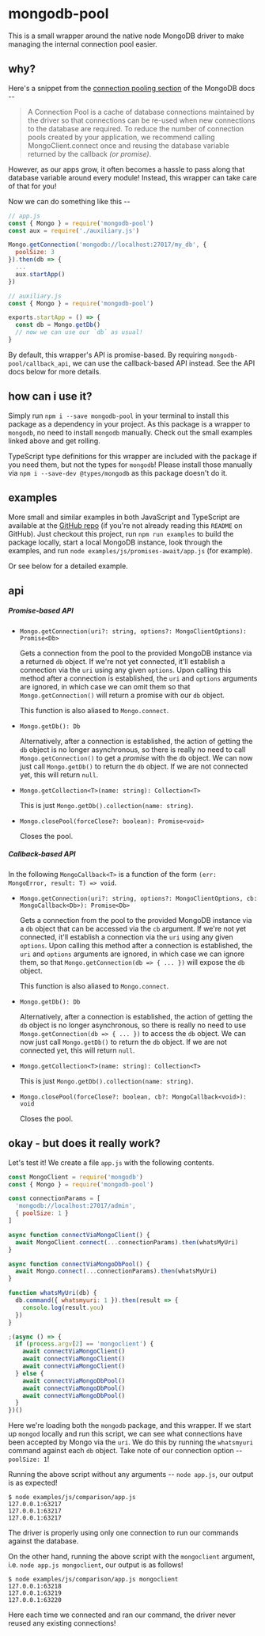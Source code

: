 # mongodb-pool

This is a small wrapper around the native node MongoDB driver to make managing the internal connection pool easier.

## why? 
Here's a snippet from the [connection pooling section](https://mongodb.github.io/node-mongodb-native/driver-articles/mongoclient.html#mongoclient-connection-pooling) of the MongoDB docs --

> A Connection Pool is a cache of database connections maintained by the driver so that connections can be re-used when new connections to the database are required. To reduce the number of connection pools created by your application, we recommend calling MongoClient.connect once and reusing the database variable returned by the callback _(or promise)_.

However, as our apps grow, it often becomes a hassle to pass along that database variable around every module! Instead, this wrapper can take care of that for you!

Now we can do something like this --

```javascript
// app.js
const { Mongo } = require('mongodb-pool')
const aux = require('./auxiliary.js')

Mongo.getConnection('mongodb://localhost:27017/my_db', {
  poolSize: 3
}).then(db => {
  ...
  aux.startApp()
})
```

```javascript
// auxiliary.js
const { Mongo } = require('mongodb-pool')

exports.startApp = () => {
  const db = Mongo.getDb()
  // now we can use our `db` as usual!
}
```

By default, this wrapper's API is promise-based. By requiring `mongodb-pool/callback_api`, we can use the callback-based API instead. See the API docs below for more details.

## how can i use it?

Simply run `npm i --save mongodb-pool` in your terminal to install this package as a dependency in your project. As this package is a wrapper to `mongodb`, no need to install `mongodb` manually. Check out the small examples linked above and get rolling.

TypeScript type definitions for this wrapper are included with the package if you need them, but not the types for `mongodb`! Please install those manually via `npm i --save-dev @types/mongodb` as this package doesn't do it.


## examples

More small and similar examples in both JavaScript and TypeScript are available at the [GitHub repo](https://github.com/andreykaipov/mongodb-pool-examples) (if you're not already reading this `README` on GitHub). Just checkout this project, run `npm run examples` to build the package locally, start a local MongoDB instance, look through the examples, and run `node examples/js/promises-await/app.js` (for example).

Or see below for a detailed example.

## api

##### Promise-based API

+ `Mongo.getConnection(uri?: string, options?: MongoClientOptions): Promise<Db>`

	Gets a connection from the pool to the provided MongoDB instance via a returned `db` object. If we're not yet connected, it'll establish a connection via the `uri` using any given `options`. Upon calling this method after a connection is established, the `uri` and `options` arguments are ignored, in which case we can omit them so that `Mongo.getConnection()` will return a promise with our `db` object.

	This function is also aliased to `Mongo.connect`.

+ `Mongo.getDb(): Db`

	Alternatively, after a connection is established, the action of getting the `db` object is no longer asynchronous, so there is really no need to call `Mongo.getConnection()` to get a _promise_ with the `db` object. We can now just call `Mongo.getDb()` to return the `db` object. If we are not connected yet, this will return `null`.

+ `Mongo.getCollection<T>(name: string): Collection<T>`

	This is just `Mongo.getDb().collection(name: string)`.

+ `Mongo.closePool(forceClose?: boolean): Promise<void>`

	Closes the pool. 


##### Callback-based API

In the following `MongoCallback<T>` is a function of the form `(err: MongoError, result: T) => void`.

+ `Mongo.getConnection(uri?: string, options?: MongoClientOptions, cb: MongoCallback<Db>): Promise<Db>`

	Gets a connection from the pool to the provided MongoDB instance via a `db` object that can be accessed via the `cb` argument. If we're not yet connected, it'll establish a connection via the `uri` using any given `options`. Upon calling this method after a connection is established, the `uri` and `options` arguments are ignored, in which case we can ignore them, so that `Mongo.getConnection(db => { ... })` will expose the `db` object.

	This function is also aliased to `Mongo.connect`.

+ `Mongo.getDb(): Db`

	Alternatively, after a connection is established, the action of getting the `db` object is no longer asynchronous, so there is really no need to use `Mongo.getConnection(db => { ... })` to access the `db` object. We can now just call `Mongo.getDb()` to return the `db` object. If we are not connected yet, this will return `null`. 

+ `Mongo.getCollection<T>(name: string): Collection<T>`

	This is just `Mongo.getDb().collection(name: string)`.

+ `Mongo.closePool(forceClose?: boolean, cb?: MongoCallback<void>): void`

	Closes the pool.



## okay - but does it really work?

Let's test it! We create a file `app.js` with the following contents.

```javascript
const MongoClient = require('mongodb')
const { Mongo } = require('mongodb-pool')

const connectionParams = [
  'mongodb://localhost:27017/admin',
  { poolSize: 1 }
]

async function connectViaMongoClient() {
  await MongoClient.connect(...connectionParams).then(whatsMyUri)
}

async function connectViaMongoDbPool() {
  await Mongo.connect(...connectionParams).then(whatsMyUri)
}

function whatsMyUri(db) {
  db.command({ whatsmyuri: 1 }).then(result => {
    console.log(result.you)
  })
}

;(async () => {
  if (process.argv[2] == 'mongoclient') {
    await connectViaMongoClient()
    await connectViaMongoClient()
    await connectViaMongoClient()
  } else {
    await connectViaMongoDbPool()
    await connectViaMongoDbPool()
    await connectViaMongoDbPool()
  }
})()
```

Here we're loading both the `mongodb` package, and this wrapper. If we start up `mongod` locally and run this script, we can see what connections have been accepted by Mongo via the `uri`. We do this by running the `whatsmyuri` command against each `db` object. Take note of our connection option -- `poolSize: 1`!

Running the above script without any arguments -- `node app.js`, our output is as expected!
```
$ node examples/js/comparison/app.js
127.0.0.1:63217
127.0.0.1:63217
127.0.0.1:63217
```

The driver is properly using only one connection to run our commands against the database.

On the other hand, running the above script with the `mongoclient` argument, i.e. `node app.js mongoclient`, our output is as follows!
```
$ node examples/js/comparison/app.js mongoclient
127.0.0.1:63218
127.0.0.1:63219
127.0.0.1:63220
```

Here each time we connected and ran our command, the driver never reused any existing connections!
